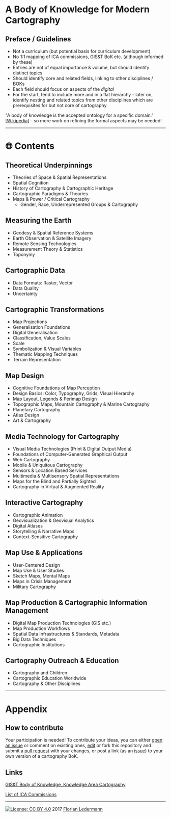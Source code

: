 # A Body of Knowledge for Modern Cartography


## Preface / Guidelines

- Not a curriculum (but potential basis for curriculum development)
- No 1:1 mapping of ICA commissions, GIS&T BoK etc. (although informed by these)
- Entries are not of equal importance & volume, but should identify distinct topics
- Should identify core and related fields, linking to other disciplines / BOKs
- Each field should focus on aspects of the *digital*
- For the start, tend to include more and in a flat hierarchy - later on, identify nesting and related topics from other disciplines which are prerequisites for but not core of cartography

"A body of knowledge is the accepted ontology for a specific domain." [[Wikipedia](https://en.wikipedia.org/wiki/Body_of_knowledge)] - so more work on refining the formal aspects may be needed!

----

# :globe_with_meridians: Contents


## Theoretical Underpinnings

- Theories of Space & Spatial Representations
- Spatial Cognition
- History of Cartography & Cartographic Heritage
- Cartographic Paradigms & Theories
- Maps & Power / Critical Cartography
  - Gender, Race, Underrepresented Groups & Cartography


## Measuring the Earth

- Geodesy & Spatial Reference Systems
- Earth Observation & Satellite Imagery
- Remote Sensing Technologies
- Measurement Theory & Statistics
- Toponymy


## Cartographic Data

- Data Formats: Raster, Vector
- Data Quality
- Uncertainty


## Cartographic Transformations

- Map Projections
- Generalisation Foundations
- Digital Generalisation
- Classification, Value Scales
- Scale
- Symbolization & Visual Variables
- Thematic Mapping Techniques
- Terrain Representation


## Map Design

- Cognitive Foundations of Map Perception
- Design Basics: Color, Typography, Grids, Visual Hierarchy
- Map Layout, Legends & Perimap Design
- Topographic Maps, Mountain Cartography & Marine Cartography
- Planetary Cartography
- Atlas Design
- Art & Cartography


## Media Technology for Cartography

- Visual Media Technologies (Print & Digital Output Media)
- Foundations of Computer-Generated Graphical Output
- Web Cartography
- Mobile & Uniquitous Cartography
- Sensors & Location Based Services
- Multimedia & Multisensory Spatial Representations
- Maps for the Blind and Partially Sighted
- Cartography in Virtual & Augmented Reality


## Interactive Cartography

- Cartographic Animation
- Geovisualization & Geovisual Analytics
- Digital Atlases
- Storytelling & Narrative Maps
- Context-Sensitive Cartography


## Map Use & Applications

- User-Centered Design
- Map Use & User Studies
- Sketch Maps, Mental Maps
- Maps in Crisis Management
- Military Cartography


## Map Production & Cartographic Information Management

- Digital Map Production Technologies (GIS etc.)
- Map Production Workflows
- Spatial Data Infrastructures & Standards, Metadata
- Big Data Techniques
- Cartographic Institutions


## Cartography Outreach & Education

- Cartography and Children
- Cartographic Education Worldwide
- Cartography & Other Disciplines

----

# Appendix

## How to contribute

Your participation is needed! To contribute your ideas, you can either [open an issue](https://github.com/floledermann/bok-modern-cartography/issues) or comment on existing ones, [edit](https://github.com/floledermann/bok-modern-cartography/edit/master/README.md) or fork this repository and submit a [pull request](https://github.com/floledermann/bok-modern-cartography/compare) with your changes, or post a link (as an [issue](https://github.com/floledermann/bok-modern-cartography/issues)) to your own version of a cartography BoK.

## Links

[GIS&T Body of Knowledge, Knowledge Area Cartography](http://gistbok.ucgis.org/all-topics?term_node_tid_depth=97)

[List of ICA Commissions](http://icaci.org/commissions/)

<!---
## Contributors

Name | Email | Twitter | Institution
---  |---    |---      |---
Florian Ledermann | florian.ledermann@tuwien.ac.at | [@floledermann](http://twitter.com/floledermann) | [TU Wien FB Kartographie](http://cartography.tuwien.ac.at/)

--->

----

[![License: CC BY 4.0](https://licensebuttons.net/l/by/4.0/80x15.png)](https://creativecommons.org/licenses/by/4.0/) 2017 [Florian Ledermann](http://twitter.com/floledermann)
<!--- & [Contributors](#contributors) --->
